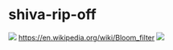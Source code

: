 # shiva-rip-off
![](https://github.com/nondejus/shiva-rip-off/blob/main/flame%20nebula%20%E0%A4%AE%E0%A4%B9%E0%A4%BE%E0%A4%A6%E0%A5%87%E0%A4%B5.jpg)
https://en.wikipedia.org/wiki/Bloom_filter
![](https://github.com/nondejus/shiva-rip-off/blob/main/ArtBoard%20Image%20(202).jpg)
